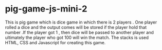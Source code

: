 # pig-game-js-mini-2
This is pig game which is dice game in which there is 2 players . One player rolled a dice and the output comes will be stored if the player hold that number .If the player got 1 , then dice will be passed to another player and ultimately the player who got 100  will win the match.
The stacks is used HTML, CSS and Javascript for creating this game.
